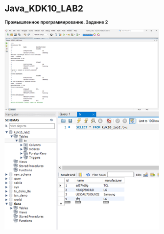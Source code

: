 # Java_KDK10_LAB2
**Промышленное программирование. Задание 2**

![Screenshot](screenshot_lab2.png)
![Screenshot](screenshot_sql.png)
